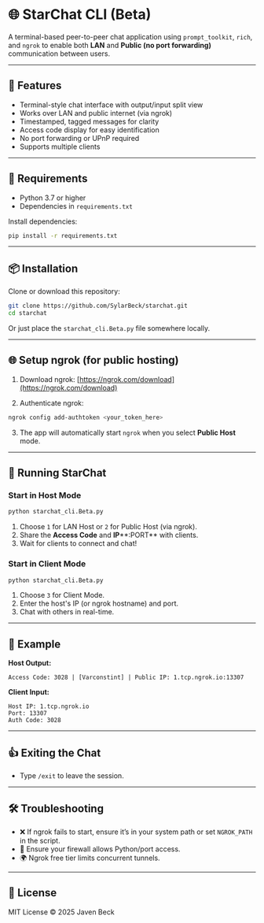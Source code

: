 # 🌐 StarChat CLI (Beta)

A terminal-based peer-to-peer chat application using `prompt_toolkit`, `rich`, and `ngrok` to enable both **LAN** and **Public (no port forwarding)** communication between users.

---

## 🚀 Features

- Terminal-style chat interface with output/input split view
- Works over LAN and public internet (via ngrok)
- Timestamped, tagged messages for clarity
- Access code display for easy identification
- No port forwarding or UPnP required
- Supports multiple clients

---

## 🧰 Requirements

- Python 3.7 or higher
- Dependencies in `requirements.txt`

Install dependencies:

```bash
pip install -r requirements.txt
```

---

## 📦 Installation

Clone or download this repository:

```bash
git clone https://github.com/SylarBeck/starchat.git
cd starchat
```

Or just place the `starchat_cli.Beta.py` file somewhere locally.

---

## 🌐 Setup ngrok (for public hosting)

1. Download ngrok: [https://ngrok.com/download](https://ngrok.com/download)

2. Authenticate ngrok:

```bash
ngrok config add-authtoken <your_token_here>
```

3. The app will automatically start `ngrok` when you select **Public Host** mode.

---

## 💽 Running StarChat

### Start in Host Mode

```bash
python starchat_cli.Beta.py
```

1. Choose `1` for LAN Host or `2` for Public Host (via ngrok).
2. Share the **Access Code** and **IP**\*\*:PORT\*\* with clients.
3. Wait for clients to connect and chat!

### Start in Client Mode

```bash
python starchat_cli.Beta.py
```

1. Choose `3` for Client Mode.
2. Enter the host's IP (or ngrok hostname) and port.
3. Chat with others in real-time.

---

## 🧪 Example

**Host Output:**

```
Access Code: 3028 | [Varconstint] | Public IP: 1.tcp.ngrok.io:13307
```

**Client Input:**

```
Host IP: 1.tcp.ngrok.io
Port: 13307
Auth Code: 3028
```

---

## 👍 Exiting the Chat

- Type `/exit` to leave the session.

---

## 🛠️ Troubleshooting

- ❌ If ngrok fails to start, ensure it’s in your system path or set `NGROK_PATH` in the script.
- 🔐 Ensure your firewall allows Python/port access.
- 🌍 Ngrok free tier limits concurrent tunnels.

---

## 📜 License

MIT License © 2025 Javen Beck

